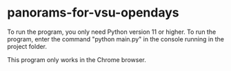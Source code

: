 # panorams-for-vsu-opendays
To run the program, you only need Python version 11 or higher.
To run the program, enter the command "python main.py" in the console running in the project folder.

This program only works in the Chrome browser.

